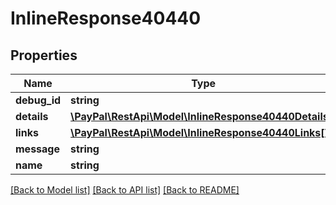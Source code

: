 # InlineResponse40440

## Properties
Name | Type | Description | Notes
------------ | ------------- | ------------- | -------------
**debug_id** | **string** |  | [optional] 
**details** | [**\PayPal\RestApi\Model\InlineResponse40440Details[]**](InlineResponse40440Details.md) |  | [optional] 
**links** | [**\PayPal\RestApi\Model\InlineResponse40440Links[]**](InlineResponse40440Links.md) |  | [optional] 
**message** | **string** |  | [optional] 
**name** | **string** |  | [optional] 

[[Back to Model list]](../README.md#documentation-for-models) [[Back to API list]](../README.md#documentation-for-api-endpoints) [[Back to README]](../README.md)


